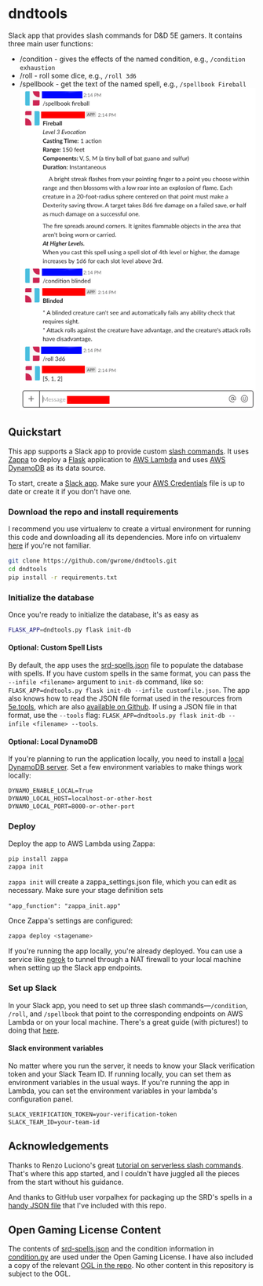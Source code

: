 # dndtools
Slack app that provides slash commands for D&D 5E gamers. It contains three main user functions:
* /condition - gives the effects of the named condition, e.g., `/condition exhaustion`
* /roll - roll some dice, e.g., `/roll 3d6`
* /spellbook - get the text of the named spell, e.g., `/spellbook Fireball`
![alt text](docs/dndtools-screenshot.png "dndtools in action")
## Quickstart
This app supports a Slack app to provide custom [slash commands](https://api.slack.com/slash-commands). It uses [Zappa](https://github.com/Miserlou/Zappa) to deploy a [Flask](http://flask.pocoo.org/) application to [AWS Lambda](https://aws.amazon.com/lambda/) and uses [AWS DynamoDB](https://aws.amazon.com/dynamodb/) as its data source.

To start, create a [Slack app](https://api.slack.com/slack-apps). Make sure your [AWS Credentials](https://aws.amazon.com/blogs/security/a-new-and-standardized-way-to-manage-credentials-in-the-aws-sdks/) file is up to date or create it if you don't have one.

### Download the repo and install requirements
I recommend you use virtualenv to create a virtual environment for running this code and downloading all its dependencies. More info on virtualenv [here](https://packaging.python.org/guides/installing-using-pip-and-virtualenv/) if you're not familiar.

```sh
git clone https://github.com/gwrome/dndtools.git
cd dndtools
pip install -r requirements.txt
```

### Initialize the database
Once you're ready to initialize the database, it's as easy as 

```sh
FLASK_APP=dndtools.py flask init-db
```

#### Optional: Custom Spell Lists
By default, the app uses the [srd-spells.json](dndtools/srd-spells.json) file to populate the database with spells. If you have custom spells in the same format, you can pass the `--infile <filename>` argument to `init-db` command, like so: `FLASK_APP=dndtools.py flask init-db --infile customfile.json`. The app also knows how to read the JSON file format used in the resources from [5e.tools](http://5e.tools), which are also [available on Github](https://github.com/TheGiddyLimit/TheGiddyLimit.github.io). If using a JSON file in that format, use the `--tools` flag: `FLASK_APP=dndtools.py flask init-db --infile <filename> --tools`.

#### Optional: Local DynamoDB
If you're planning to run the application locally, you need to install a [local DynamoDB server](https://docs.aws.amazon.com/amazondynamodb/latest/developerguide/DynamoDBLocal.html). Set a few environment variables to make things work locally:
```
DYNAMO_ENABLE_LOCAL=True
DYNAMO_LOCAL_HOST=localhost-or-other-host
DYNAMO_LOCAL_PORT=8000-or-other-port
```

### Deploy
Deploy the app to AWS Lambda using Zappa:
```sh
pip install zappa
zappa init
```

`zappa init` will create a zappa_settings.json file, which you can edit as necessary. Make sure your stage definition sets

`"app_function": "zappa_init.app"`

Once Zappa's settings are configured:
```sh
zappa deploy <stagename>
```

If you're running the app locally, you're already deployed. You can use a service like [ngrok](https://ngrok.com/) to tunnel through a NAT firewall to your local machine when setting up the Slack app endpoints.

### Set up Slack
In your Slack app, you need to set up three slash commands—`/condition`, `/roll`, and `/spellbook` that point to the corresponding endpoints on AWS Lambda or on your local machine. There's a great guide (with pictures!) to doing that [here](https://renzo.lucioni.xyz/serverless-slash-commands-with-python/).

#### Slack environment variables
No matter where you run the server, it needs to know your Slack verification token and your Slack Team ID. If running locally, you can set them as environment variables in the usual ways. If you're running the app in Lambda, you can set the environment variables in your lambda's configuration panel.
```
SLACK_VERIFICATION_TOKEN=your-verification-token
SLACK_TEAM_ID=your-team-id
```

## Acknowledgements
Thanks to Renzo Luciono's great [tutorial on serverless slash commands](https://renzo.lucioni.xyz/serverless-slash-commands-with-python/). That's where this app started, and I couldn't have juggled all the pieces from the start without his guidance.

And thanks to GitHub user vorpalhex for packaging up the SRD's spells in a [handy JSON file](https://github.com/vorpalhex/srd_spells) that I've included with this repo.

## Open Gaming License Content
The contents of [srd-spells.json](dndtools/srd-spells.json) and the condition information in [condition.py](dndtools/condition.py) are used under the Open Gaming License. I have also included a copy of the relevant [OGL in the repo](ogl.html). No other content in this repository is subject to the OGL.
